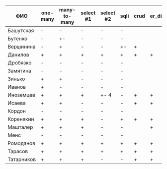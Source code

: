 | **ФИО**    | one-many | many-to-many | select #1 | select #2 | sqli | crud | er_diagram | deploy |
|------------|----------|--------------|-----------|-----------|------|------|------------|--------|
| Башутская  | -        | -            | -         | -         | -    |      |            |        |
| Бутенко    | -        | +-           | -         | -         | -    |      |            |        |
| Вершинина  | -        | +            | -         | -         | +-   | +    |            |        |
| Данилов    | +        | +            | +         | +         | +    | +    | +          |        |
| Дробязко   | -        | -            | -         | -         | -    |      |            |        |
| Замятина   | -        | -            | -         | -         | -    |      |            |        |
| Зинько     | +        | +            | -         | -         | -    |      |            |        |
| Иванов     | +        | -            | -         | -         | -    |      |            |        |
| Иноземцев  | +        | +            | +         | +- 4      | -    | +    | +          | +      |
| Исаева     | +        | +            | -         | -         | -    | +    | +          |        |
| Кордон     | -        | -            | -         | -         | -    |      |            |        |
| Коренякин  | +        | +            | +         | -         | +    | +    | +          |        |
| Машталер   | +        | +            | +         | -         | -    |      | +          |        |
| Менс       | -        | -            | -         | -         | -    |      |            |        |
| Ромоданов  | +        | +            | +         | +         | +    | +    | +          | +      |
| Тарасов    | +        | +            | +         | +         | +    | +    | +          | +      |
| Татарников | +        | +            | +         | -         | -    | +    | +          |        |
